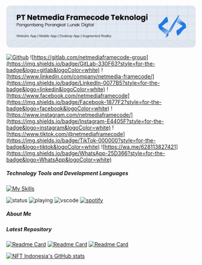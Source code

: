 ![Header](img/banner.png)

[![Github](https://img.shields.io/badge/GitHub-100000?style=for-the-badge&logo=github&logoColor=white)](https://github.com/netmedia-framecode) ![https://gitlab.com/netmediaframecode-group](https://img.shields.io/badge/GitLab-330F63?style=for-the-badge&logo=gitlab&logoColor=white) ![https://www.linkedin.com/company/netmedia-framecode/](https://img.shields.io/badge/LinkedIn-0077B5?style=for-the-badge&logo=linkedin&logoColor=white) ![https://www.facebook.com/netmediaframecode](https://img.shields.io/badge/Facebook-1877F2?style=for-the-badge&logo=facebook&logoColor=white) ![https://www.instagram.com/netmediaframecode/](https://img.shields.io/badge/Instagram-E4405F?style=for-the-badge&logo=instagram&logoColor=white) ![https://www.tiktok.com/@netmediaframecode](https://img.shields.io/badge/TikTok-000000?style=for-the-badge&logo=tiktok&logoColor=white) ![https://wa.me/628113827421](https://img.shields.io/badge/WhatsApp-25D366?style=for-the-badge&logo=WhatsApp&logoColor=white)

##### Technology Tools and Development Languages

[![My Skills](https://skillicons.dev/icons?i=php,javascript,html,css,java,laravel,tailwind,bootstrap,django,dart,flutter&theme=dark&perline=6)](https://skillicons.dev)

![status](https://nocache.advaith.workers.dev?url=https://img.shields.io/endpoint?url=https://dev.discordprofiles.me/api/badge/status/276544649148235776?simple=true) ![playing](https://nocache.advaith.workers.dev?url=https://img.shields.io/endpoint?url=https://dev.discordprofiles.me/api/badge/playing/276544649148235776) ![vscode](https://nocache.advaith.workers.dev?url=https://img.shields.io/endpoint?url=https://dev.discordprofiles.me/api/badge/vscode/276544649148235776) [![spotify](https://nocache.advaith.workers.dev?url=https://img.shields.io/endpoint?url=https://dev.discordprofiles.me/api/badge/spotify/276544649148235776)](https://dev.discordprofiles.me/openspotify/276544649148235776)

##### About Me



##### Latest Repository

[![Readme Card](https://github-readme-stats.vercel.app/api/pin/?username=netmedia-framecode&repo=gui_free)](https://github.com/netmedia-framecode/gui_free) [![Readme Card](https://github-readme-stats.vercel.app/api/pin/?username=netmedia-framecode&repo=LOMPATAPI)](https://github.com/netmedia-framecode/LOMPATAPI) [![Readme Card](https://github-readme-stats.vercel.app/api/pin/?username=netmedia-framecode&repo=dev)](https://github.com/netmedia-framecode/dev)

[![NFT Indonesia's GitHub stats](https://github-readme-stats.vercel.app/api?username=netmedia-framecode&show_icons=true&theme=algolia)](https://github.com/netmedia-framecode/github-readme-stats)
